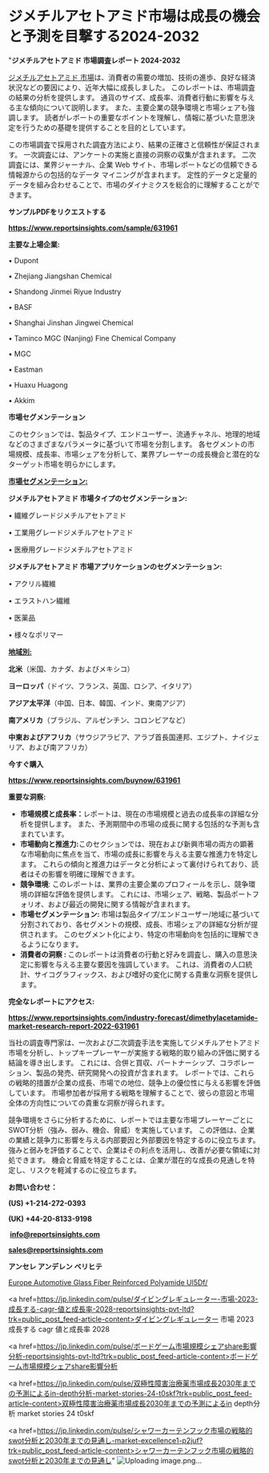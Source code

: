 # ジメチルアセトアミド市場は成長の機会と予測を目撃する2024-2032

"<strong>ジメチルアセトアミド 市場調査レポート 2024-2032</strong>

<a href=https://www.reportsinsights.com/sample/631961>ジメチルアセトアミド 市場</a>は、消費者の需要の増加、技術の進歩、良好な経済状況などの要因により、近年大幅に成長しました。 このレポートは、市場調査の結果の分析を提供します。 通貨のサイズ、成長率、消費者行動に影響を与える主な傾向について説明します。 また、主要企業の競争環境と市場シェアも強調します。 読者がレポートの重要なポイントを理解し、情報に基づいた意思決定を行うための基礎を提供することを目的としています。

この市場調査で採用された調査方法により、結果の正確さと信頼性が保証されます。 一次調査には、アンケートの実施と直接の洞察の収集が含まれます。 二次調査には、業界ジャーナル、企業 Web サイト、市場レポートなどの信頼できる情報源からの包括的なデータ マイニングが含まれます。 定性的データと定量的データを組み合わせることで、市場のダイナミクスを総合的に理解することができます。

<strong><b>サンプルPDFをリクエストする</b></strong>

<a href=https://www.reportsinsights.com/sample/631961><strong><u>https://www.reportsinsights.com/sample/631961</u></strong></a>

<strong>主要な上場企業:</strong>

• Dupont

• Zhejiang Jiangshan Chemical

• Shandong Jinmei Riyue Industry

• BASF

• Shanghai Jinshan Jingwei Chemical

• Taminco MGC (Nanjing) Fine Chemical Company

• MGC

• Eastman

• Huaxu Huagong

• Akkim

<strong>市場セグメンテーション</strong>

このセクションでは、製品タイプ、エンドユーザー、流通チャネル、地理的地域などのさまざまなパラメータに基づいて市場を分割します。 各セグメントの市場規模、成長率、市場シェアを分析して、業界プレーヤーの成長機会と潜在的なターゲット市場を明らかにします。

<strong><u>市場セグメンテーション</u></strong><strong><u>:</u></strong>

<strong>ジメチルアセトアミド 市場タイプのセグメンテーション:</strong>

• 繊維グレードジメチ​​ルアセトアミド

• 工業用グレードジメチ​​ルアセトアミド

• 医療用グレードジメチ​​ルアセトアミド

<strong>ジメチルアセトアミド 市場アプリケーションのセグメンテーション:</strong>

• アクリル繊維

• エラストハン繊維

• 医薬品

• 様々なポリマー

<strong><u>地域別</u></strong><strong><u>:</u></strong>

<strong>北米</strong>（米国、カナダ、およびメキシコ）

<strong>ヨーロッパ</strong>（ドイツ、フランス、英国、ロシア、イタリア）

<strong>アジア太平洋</strong>（中国、日本、韓国、インド、東南アジア）

<strong>南アメリカ</strong>（ブラジル、アルゼンチン、コロンビアなど）

<strong>中東およびアフリカ</strong>（サウジアラビア、アラブ首長国連邦、エジプト、ナイジェリア、および南アフリカ）

<strong>今すぐ購入</strong>

<a href=https://www.reportsinsights.com/buynow/631961><strong><u>https://www.reportsinsights.com/buynow/631961</u></strong></a>

<strong>重要な洞察:</strong>
<ul>
  <li><strong>市場規模と成長率：</strong>レポートは、現在の市場規模と過去の成長率の詳細な分析を提供します。 また、予測期間中の市場の成長に関する包括的な予測も含まれています。</li>
  <li><strong>市場動向と推進力:</strong>このセクションでは、現在および新興市場の両方の顕著な市場動向に焦点を当て、市場の成長に影響を与える主要な推進力を特定します。 これらの傾向と推進力はデータと分析によって裏付けられており、読者はその影響を明確に理解できます。</li>
  <li><strong>競争環境</strong>: このレポートは、業界の主要企業のプロフィールを示し、競争環境の詳細な評価を提供します。 これには、市場シェア、戦略、製品ポートフォリオ、および最近の開発に関する情報が含まれます。</li>
  <li><strong>市場セグメンテーション: </strong>市場は製品タイプ/エンドユーザー/地域に基づいて分割されており、各セグメントの規模、成長、市場シェアの詳細な分析が提供されます。 このセグメント化により、特定の市場動向を包括的に理解できるようになります。</li>
  <li><strong>消費者の洞察 : </strong>このレポートは消費者の行動と好みを調査し、購入の意思決定に影響を与える主要な要因を強調しています。 これは、消費者の人口統計、サイコグラフィックス、および嗜好の変化に関する貴重な洞察を提供します。</li>
</ul>
<strong>完全なレポートにアクセス:</strong>

<a href=https://www.reportsinsights.com/industry-forecast/dimethylacetamide-market-research-report-2022-631961><strong><u><b>https://www.reportsinsights.com/industry-forecast/dimethylacetamide-market-research-report-2022-631961</b></u></strong></a>

当社の調査専門家は、一次および二次調査手法を実施してジメチルアセトアミド市場を分析し、トップキープレーヤーが実施する戦略的取り組みの評価に関する結論を導き出します。 これには、合併と買収、パートナーシップ、コラボレーション、製品の発売、研究開発への投資が含まれます。 レポートでは、これらの戦略的措置が企業の成長、市場での地位、競争上の優位性に与える影響を評価しています。 市場参加者が採用する戦略を理解することで、彼らの意図と市場全体の方向性についての貴重な洞察が得られます。

競争環境をさらに分析するために、レポートでは主要な市場プレーヤーごとにSWOT分析（強み、弱み、機会、脅威）を実施しています。 この評価は、企業の業績と競争力に影響を与える内部要因と外部要因を特定するのに役立ちます。 強みと弱みを評価することで、企業はその利点を活用し、改善が必要な領域に対処できます。 機会と脅威を特定することは、企業が潜在的な成長の見通しを特定し、リスクを軽減するのに役立ちます。

<strong>お問い合わせ：</strong>

<strong>(US) +1-214-272-0393</strong>

<strong>(UK) +44-20-8133-9198</strong>

<strong> </strong><a href=info@reportsinsights.com><strong><u>info@reportsinsights.com</u></strong></a>

<a href=sales@reportsinsights.com><strong><u>sales@reportsinsights.com</u></strong></a>

<strong>アンセレ アンデレン ベリヒテ</strong>

<a href=https://www.linkedin.com/pulse/europe-automotive-glass-fiber-reinforced-polyamide-ul5df/>Europe Automotive Glass Fiber Reinforced Polyamide Ul5Df/</a>

<a href=https://jp.linkedin.com/pulse/ダイビングレギュレーター-市場-2023-成長する-cagr-値と成長率-2028-reportsinsights-pvt-ltd?trk=public_post_feed-article-content>ダイビングレギュレーター 市場 2023 成長する cagr 値と成長率 2028</a>

<a href=https://jp.linkedin.com/pulse/ボードゲーム市場規模シェアshare影響分析-reportsinsights-pvt-ltd?trk=public_post_feed-article-content>ボードゲーム市場規模シェアshare影響分析</a>

<a href=https://jp.linkedin.com/pulse/双極性障害治療薬市場成長2030年までの予測によるin-depth分析-market-stories-24-t0skf?trk=public_post_feed-article-content>双極性障害治療薬市場成長2030年までの予測によるin depth分析 market stories 24 t0skf</a>

<a href=https://jp.linkedin.com/pulse/シャワーカーテンフック市場の戦略的swot分析と2030年までの見通し-market-excellence1-p2juf?trk=public_post_feed-article-content>シャワーカーテンフック市場の戦略的swot分析と2030年までの見通し</a>"
![Uploading image.png…]()
